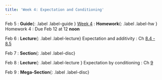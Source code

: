 ```yaml
---
title: 'Week 4: Expectation and Conditioning'
---
```


Feb 5
: **Guide**{: .label .label-guide } [Week 4](/assets/guides/spring24/week04.pdf)
: **Homework**{: .label .label-hw } Homework 4
    : Due Feb 12 at 12 **noon**

Feb 6
: **Lecture**{: .label .label-lecture} Expectation and additivity
    : Ch [8.4 - 8.5](http://prob140.org/textbook/content/Chapter_08/04_Additivity.html)

Feb 7
: **Section**{: .label .label-disc}

Feb 8
: **Lecture**{: .label .label-lecture } Expectation by conditioning
    : Ch [9](http://prob140.org/textbook/content/Chapter_09/00_Conditioning_Revisited.html)

Feb 9
: **Mega-Section**{: .label .label-disc}
